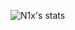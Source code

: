 
![N1x's stats](https://github-readme-stats.vercel.app/api?username=N0B0DY7198&show_icons=true&theme=radical)
